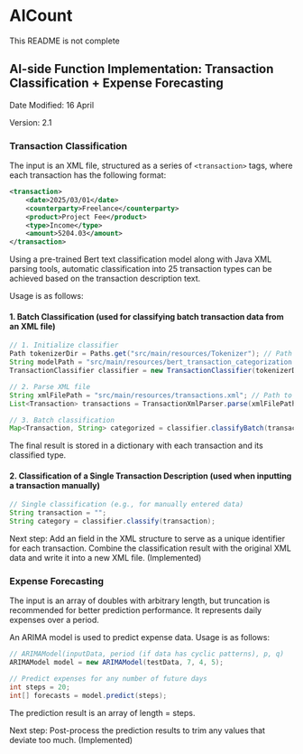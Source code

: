 # AICount
This README is not complete
## AI-side Function Implementation: Transaction Classification + Expense Forecasting

Date Modified: 16 April

Version: 2.1

### Transaction Classification

The input is an XML file, structured as a series of `<transaction>` tags, where each transaction has the following format:

```xml
<transaction>
    <date>2025/03/01</date>
    <counterparty>Freelance</counterparty>
    <product>Project Fee</product>
    <type>Income</type>
    <amount>5204.03</amount>
</transaction>
```

Using a pre-trained Bert text classification model along with Java XML parsing tools, automatic classification into 25 transaction types can be achieved based on the transaction description text.

Usage is as follows:
#### 1.	Batch Classification (used for classifying batch transaction data from an XML file)

```java
// 1. Initialize classifier
Path tokenizerDir = Paths.get("src/main/resources/Tokenizer"); // Path to the model's tokenizer
String modelPath = "src/main/resources/bert_transaction_categorization.onnx"; // Path to the model
TransactionClassifier classifier = new TransactionClassifier(tokenizerDir, modelPath);

// 2. Parse XML file
String xmlFilePath = "src/main/resources/transactions.xml"; // Path to transaction record file
List<Transaction> transactions = TransactionXmlParser.parse(xmlFilePath);

// 3. Batch classification
Map<Transaction, String> categorized = classifier.classifyBatch(transactions);
```

The final result is stored in a dictionary with each transaction and its classified type.

#### 2.	Classification of a Single Transaction Description (used when inputting a transaction manually)

```java
// Single classification (e.g., for manually entered data)
String transaction = "";
String category = classifier.classify(transaction);
```

Next step: Add an <id> field in the XML structure to serve as a unique identifier for each transaction. Combine the classification result with the original XML data and write it into a new XML file. (Implemented)

### Expense Forecasting

The input is an array of doubles with arbitrary length, but truncation is recommended for better prediction performance. It represents daily expenses over a period.

An ARIMA model is used to predict expense data. Usage is as follows:

```java
// ARIMAModel(inputData, period (if data has cyclic patterns), p, q)
ARIMAModel model = new ARIMAModel(testData, 7, 4, 5);

// Predict expenses for any number of future days
int steps = 20;
int[] forecasts = model.predict(steps);
```

The prediction result is an array of length = steps.

Next step: Post-process the prediction results to trim any values that deviate too much. (Implemented)


